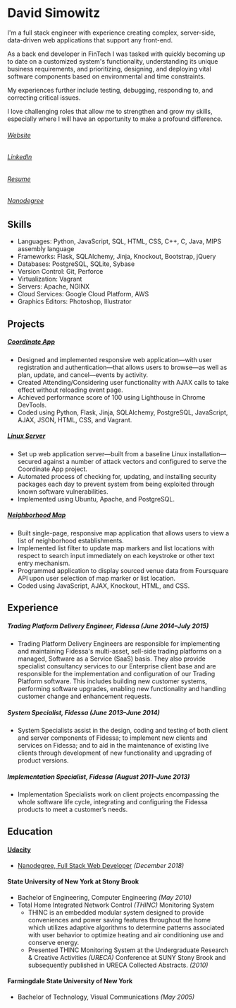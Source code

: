 David Simowitz
==============

I'm a full stack engineer with experience creating complex, server-side, data-driven web applications that support any front-end.

As a back end developer in FinTech I was tasked with quickly becoming up to date on a customized system's functionality, understanding its unique business requirements, and prioritizing, designing, and deploying vital software components based on environmental and time constraints.

My experiences further include testing, debugging, responding to, and correcting critical issues.

I love challenging roles that allow me to strengthen and grow my skills, especially where I will have an opportunity to make a profound difference.


###### [Website](http://www.davidsimowitz.com)
###### [LinkedIn](https://www.linkedin.com/in/davidsimowitz)
###### [Resume](https://github.com/davidsimowitz/about-me/blob/master/david_simowitz_resume.pdf)
###### [Nanodegree](https://github.com/davidsimowitz/about-me/blob/master/david_simowitz_nanodegree.pdf)


Skills
------
- Languages: Python, JavaScript, SQL, HTML, CSS, C++, C, Java, MIPS assembly language
- Frameworks: Flask, SQLAlchemy, Jinja, Knockout, Bootstrap, jQuery
- Databases: PostgreSQL, SQLite, Sybase
- Version Control: Git, Perforce
- Virtualization: Vagrant
- Servers: Apache, NGINX
- Cloud Services: Google Cloud Platform, AWS
- Graphics Editors: Photoshop, Illustrator


Projects
--------
##### [Coordinate App](http://itemcatalog.com.35.168.251.43.xip.io/)
- Designed and implemented responsive web application—with user registration and authentication—that allows users to browse—as well as plan, update, and cancel—events by activity.
- Created Attending/Considering user functionality with AJAX calls to take effect without reloading event page.
- Achieved performance score of 100 using Lighthouse in Chrome DevTools.
- Coded using Python, Flask, Jinja, SQLAlchemy, PostgreSQL, JavaScript, AJAX, JSON, HTML, CSS, and Vagrant.


##### [Linux Server](http://itemcatalog.com.35.168.251.43.xip.io/)
- Set up web application server—built from a baseline Linux installation—secured against a number of attack vectors and configured to serve the Coordinate App project.
- Automated process of checking for, updating, and installing security packages each day to prevent system from being exploited through known software vulnerabilities.
- Implemented using Ubuntu, Apache, and PostgreSQL.


##### [Neighborhood Map](http://www.davidsimowitz.com/neighborhood-map/index.html)
- Built single-page, responsive map application that allows users to view a list of neighborhood establishments.
- Implemented list filter to update map markers and list locations with respect to search input immediately on each keystroke or other text entry mechanism.
- Programmed application to display sourced venue data from Foursquare API upon user selection of map marker or list location.
- Coded using JavaScript, AJAX, Knockout, HTML, and CSS.


Experience
----------
##### Trading Platform Delivery Engineer, Fidessa _(June 2014–July 2015)_
  - Trading Platform Delivery Engineers are responsible for implementing and maintaining Fidessa's multi-asset, sell-side trading platforms on a managed, Software as a Service (SaaS) basis. They also provide specialist consultancy services to our Enterprise client base and are responsible for the implementation and configuration of our Trading Platform software. This includes building new customer systems, performing software upgrades, enabling new functionality and handling customer change and enhancement requests.


##### System Specialist, Fidessa _(June 2013–June 2014)_
  - System Specialists assist in the design, coding and testing of both client and server components of Fidessa; to implement new clients and services on Fidessa; and to aid in the maintenance of existing live clients through development of new functionality and upgrading of product versions.


##### Implementation Specialist, Fidessa _(August 2011–June 2013)_
  - Implementation Specialists work on client projects encompassing the whole software life cycle, integrating and configuring the Fidessa products to meet a customer’s needs.


Education
---------
#### [Udacity](https://www.udacity.com/)
- [Nanodegree, Full Stack Web Developer](https://confirm.udacity.com/LG45ARTJ) _(December 2018)_


#### State University of New York at Stony Brook
- Bachelor of Engineering, Computer Engineering _(May 2010)_
- Total Home Integrated Network Control _(THINC)_ Monitoring System
     - THINC is an embedded modular system designed to provide conveniences and power saving features throughout the home which utilizes adaptive algorithms to determine patterns associated with user behavior to optimize heating and air conditioning use and conserve energy.
     - Presented THINC Monitoring System at the Undergraduate Research & Creative Activities _(URECA)_ Conference at SUNY Stony Brook and subsequently published in URECA Collected Abstracts. _(2010)_


#### Farmingdale State University of New York
- Bachelor of Technology, Visual Communications _(May 2005)_
